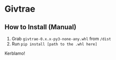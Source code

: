 # Givtrae

## How to Install (Manual)

1. Grab `givtrae-0.x.x-py3-none-any.whl` from `/dist`
2. Run `pip install [path to the .whl here]`

Kerblamo!